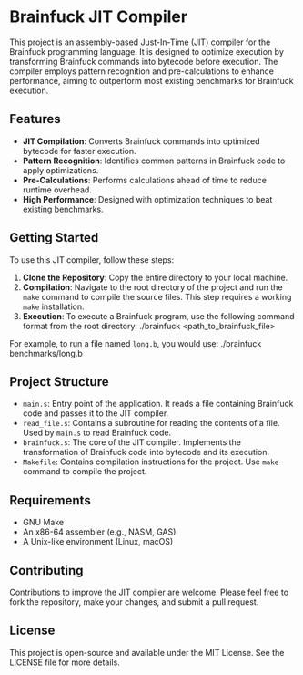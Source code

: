 # Brainfuck JIT Compiler

This project is an assembly-based Just-In-Time (JIT) compiler for the Brainfuck programming language. It is designed to optimize execution by transforming Brainfuck commands into bytecode before execution. The compiler employs pattern recognition and pre-calculations to enhance performance, aiming to outperform most existing benchmarks for Brainfuck execution.

## Features

- **JIT Compilation**: Converts Brainfuck commands into optimized bytecode for faster execution.
- **Pattern Recognition**: Identifies common patterns in Brainfuck code to apply optimizations.
- **Pre-Calculations**: Performs calculations ahead of time to reduce runtime overhead.
- **High Performance**: Designed with optimization techniques to beat existing benchmarks.

## Getting Started

To use this JIT compiler, follow these steps:

1. **Clone the Repository**: Copy the entire directory to your local machine.
2. **Compilation**: Navigate to the root directory of the project and run the `make` command to compile the source files. This step requires a working `make` installation.
3. **Execution**: To execute a Brainfuck program, use the following command format from the root directory:
   ./brainfuck <path_to_brainfuck_file>

For example, to run a file named `long.b`, you would use:
./brainfuck benchmarks/long.b

## Project Structure

- `main.s`: Entry point of the application. It reads a file containing Brainfuck code and passes it to the JIT compiler.
- `read_file.s`: Contains a subroutine for reading the contents of a file. Used by `main.s` to read Brainfuck code.
- `brainfuck.s`: The core of the JIT compiler. Implements the transformation of Brainfuck code into bytecode and its execution.
- `Makefile`: Contains compilation instructions for the project. Use `make` command to compile the project.

## Requirements

- GNU Make
- An x86-64 assembler (e.g., NASM, GAS)
- A Unix-like environment (Linux, macOS)

## Contributing

Contributions to improve the JIT compiler are welcome. Please feel free to fork the repository, make your changes, and submit a pull request.

## License

This project is open-source and available under the MIT License. See the LICENSE file for more details.
